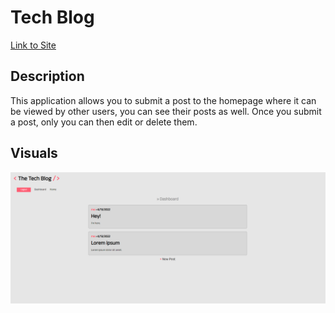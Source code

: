 # Tech Blog

[Link to Site](https://vast-refuge-27012.herokuapp.com/)

## Description

This application allows you to submit a post to the homepage where it can be viewed by other users, you can see their posts as well. Once you submit a post, only you can then edit or delete them.

## Visuals

![image of tech blog](images/tech-blog.png)
